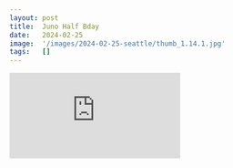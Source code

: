 ```yaml
---
layout: post
title:  Juno Half Bday
date:   2024-02-25
image:  '/images/2024-02-25-seattle/thumb_1.14.1.jpg'
tags:   []
---
```


<p><iframe src="https://www.youtube.com/embed/Yps56TnzO5U " frameborder="0" allowfullscreen></iframe></p>
